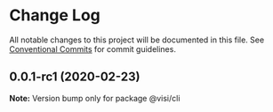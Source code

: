 # Change Log

All notable changes to this project will be documented in this file.
See [Conventional Commits](https://conventionalcommits.org) for commit guidelines.

## 0.0.1-rc1 (2020-02-23)

**Note:** Version bump only for package @visi/cli
